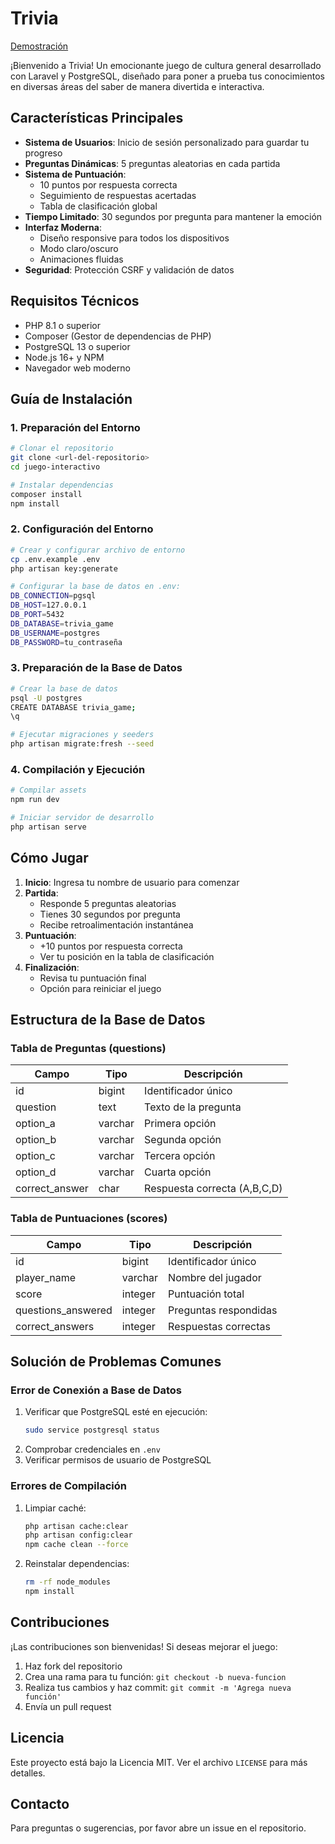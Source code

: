 # Trivia

[Demostración](https://laravel-production-45d7.up.railway.app/)

¡Bienvenido a Trivia! Un emocionante juego de cultura general desarrollado con Laravel y PostgreSQL, diseñado para poner a prueba tus conocimientos en diversas áreas del saber de manera divertida e interactiva.

## Características Principales

- **Sistema de Usuarios**: Inicio de sesión personalizado para guardar tu progreso
- **Preguntas Dinámicas**: 5 preguntas aleatorias en cada partida
- **Sistema de Puntuación**: 
  - 10 puntos por respuesta correcta
  - Seguimiento de respuestas acertadas
  - Tabla de clasificación global
- **Tiempo Limitado**: 30 segundos por pregunta para mantener la emoción
- **Interfaz Moderna**: 
  - Diseño responsive para todos los dispositivos
  - Modo claro/oscuro
  - Animaciones fluidas
- **Seguridad**: Protección CSRF y validación de datos

## Requisitos Técnicos

- PHP 8.1 o superior
- Composer (Gestor de dependencias de PHP)
- PostgreSQL 13 o superior
- Node.js 16+ y NPM
- Navegador web moderno

## Guía de Instalación

### 1. Preparación del Entorno
```bash
# Clonar el repositorio
git clone <url-del-repositorio>
cd juego-interactivo

# Instalar dependencias
composer install
npm install
```

### 2. Configuración del Entorno
```bash
# Crear y configurar archivo de entorno
cp .env.example .env
php artisan key:generate

# Configurar la base de datos en .env:
DB_CONNECTION=pgsql
DB_HOST=127.0.0.1
DB_PORT=5432
DB_DATABASE=trivia_game
DB_USERNAME=postgres
DB_PASSWORD=tu_contraseña
```

### 3. Preparación de la Base de Datos
```bash
# Crear la base de datos
psql -U postgres
CREATE DATABASE trivia_game;
\q

# Ejecutar migraciones y seeders
php artisan migrate:fresh --seed
```

### 4. Compilación y Ejecución
```bash
# Compilar assets
npm run dev

# Iniciar servidor de desarrollo
php artisan serve
```

## Cómo Jugar

1. **Inicio**: Ingresa tu nombre de usuario para comenzar
2. **Partida**: 
   - Responde 5 preguntas aleatorias
   - Tienes 30 segundos por pregunta
   - Recibe retroalimentación instantánea
3. **Puntuación**: 
   - +10 puntos por respuesta correcta
   - Ver tu posición en la tabla de clasificación
4. **Finalización**: 
   - Revisa tu puntuación final
   - Opción para reiniciar el juego

## Estructura de la Base de Datos

### Tabla de Preguntas (questions)
| Campo | Tipo | Descripción |
|-------|------|-------------|
| id | bigint | Identificador único |
| question | text | Texto de la pregunta |
| option_a | varchar | Primera opción |
| option_b | varchar | Segunda opción |
| option_c | varchar | Tercera opción |
| option_d | varchar | Cuarta opción |
| correct_answer | char | Respuesta correcta (A,B,C,D) |

### Tabla de Puntuaciones (scores)
| Campo | Tipo | Descripción |
|-------|------|-------------|
| id | bigint | Identificador único |
| player_name | varchar | Nombre del jugador |
| score | integer | Puntuación total |
| questions_answered | integer | Preguntas respondidas |
| correct_answers | integer | Respuestas correctas |

## Solución de Problemas Comunes

### Error de Conexión a Base de Datos
1. Verificar que PostgreSQL esté en ejecución:
   ```bash
   sudo service postgresql status
   ```
2. Comprobar credenciales en `.env`
3. Verificar permisos de usuario de PostgreSQL

### Errores de Compilación
1. Limpiar caché:
   ```bash
   php artisan cache:clear
   php artisan config:clear
   npm cache clean --force
   ```
2. Reinstalar dependencias:
   ```bash
   rm -rf node_modules
   npm install
   ```

## Contribuciones

¡Las contribuciones son bienvenidas! Si deseas mejorar el juego:

1. Haz fork del repositorio
2. Crea una rama para tu función: `git checkout -b nueva-funcion`
3. Realiza tus cambios y haz commit: `git commit -m 'Agrega nueva función'`
4. Envía un pull request

## Licencia

Este proyecto está bajo la Licencia MIT. Ver el archivo `LICENSE` para más detalles.

## Contacto

Para preguntas o sugerencias, por favor abre un issue en el repositorio.
